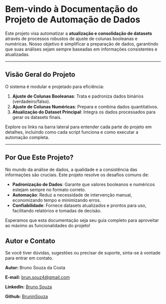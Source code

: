 # **Bem-vindo à Documentação do Projeto de Automação de Dados**

Este projeto visa automatizar a **atualização e consolidação de datasets** através de processos robustos de ajuste de colunas booleanas e numéricas. Nosso objetivo é simplificar a preparação de dados, garantindo que suas análises sejam sempre baseadas em informações consistentes e atualizadas.

---

## **Visão Geral do Projeto**

O sistema é modular e projetado para eficiência:

1.  **Ajuste de Colunas Booleanas**: Trata e padroniza dados binários (verdadeiro/falso).
2.  **Ajuste de Colunas Numéricas**: Prepara e combina dados quantitativos.
3.  **Atualização do Dataset Principal**: Integra os dados processados para gerar os datasets finais.

Explore os links na barra lateral para entender cada parte do projeto em detalhes, incluindo como cada script funciona e como executar a automação completa.

---

## **Por Que Este Projeto?**

No mundo da análise de dados, a qualidade e a consistência das informações são cruciais. Este projeto resolve os desafios comuns de:

* **Padronização de Dados**: Garante que valores booleanos e numéricos estejam sempre no formato correto.
* **Automação**: Reduz a necessidade de intervenção manual, economizando tempo e minimizando erros.
* **Confiabilidade**: Fornece datasets atualizados e prontos para uso, facilitando relatórios e tomadas de decisão.

Esperamos que esta documentação seja seu guia completo para aproveitar ao máximo as funcionalidades do projeto!

## **Autor e Contato**
Se você tiver dúvidas, sugestões ou precisar de suporte, sinta-se à vontade para entrar em contato.

**Autor:** Bruno Souza da Costa

**E-mail:** [brun.souz4@gmail.com](mailto:brun.souz4@gmail.com)

**LinkedIn:** [Bruno Souza](https://www.linkedin.com/in/bruno-souza-a74396214/)

**Github:** [BruninSouza](https://github.com/BruninSouza)